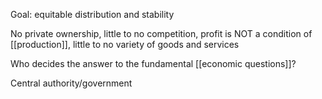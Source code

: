 Goal: equitable distribution and stability

No private ownership, little to no competition, profit is NOT a condition of [[production]], little to no variety of goods and services

Who decides the answer to the fundamental [[economic questions]]? 

Central authority/government 